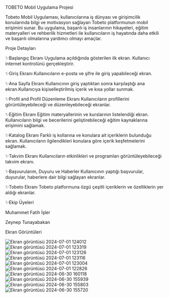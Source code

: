 TOBETO Mobil Uygulama Projesi

Tobeto Mobil Uygulaması, kullanıcılarına iş dünyası ve girişimcilik konularında bilgi ve motivasyon sağlayan Tobeto platformunun mobil erişimini sunar. Bu uygulama, başarılı iş insanlarının hikayeleri, eğitim materyalleri ve rehberlik hizmetleri ile kullanıcıların iş hayatında daha etkili ve başarılı olmalarına yardımcı olmayı amaçlar.

Proje Detayları

✨Başlangıç ​​Ekranı
Uygulama açıldığında gösterilen ilk ekran. Kullanıcı internet kontrolünü gerçekleştirir.


✨Giriş Ekranı
Kullanıcıların e-posta ve şifre ile giriş yapabileceği ekran.

✨Ana Sayfa Ekranı
Kullanıcının giriş yaptıktan sonra karşılaştığı ana ekran.Kullanıcıya kişiselleştirilmiş içerik ve kısa yollar sunmak.

✨Profil and Profil Düzenleme Ekranı
Kullanıcıların profillerini görüntüleyebileceği ve düzenleyebileceği ekranlar.

✨Eğitim Ekranı
Eğitim materyallerinin ve kurslarının listelendiği ekran. Kullanıcıların bilgi ve becerilerini geliştirebileceği eğitim kaynaklarına erişimini sağlamak.

✨Katalog Ekranı
Farklı iş kollarına ve konulara ait içeriklerin bulunduğu ekran. Kullanıcıların ilgilendikleri konulara göre içerik keşfetmelerini sağlamak.

✨Takvim Ekranı
Kullanıcıların etkinlikleri ve programları görüntüleyebileceği takvim ekranı.

✨Başvurularım, Duyuru ve Haberler
Kullanıcının yaptığı başvurular, duyurular, haberlere dair bilgi sağlayan ekranlar.

✨Tobeto Ekranı
Tobeto platformuna özgü çeşitli içeriklerin ve özelliklerin yer aldığı ekranlar.


✨Ekip Üyeleri

Muhammet Fatih İşler

Zeynep Tunayabakan


Ekran Görüntüleri

![Ekran görüntüsü 2024-07-01 124012](https://github.com/user-attachments/assets/ceab546d-37ea-421e-812f-2ccc563e87c7)
![Ekran görüntüsü 2024-07-01 123319](https://github.com/user-attachments/assets/7aed3d0f-db68-4ab4-8cbd-092279a304d8)
![Ekran görüntüsü 2024-07-01 123126](https://github.com/user-attachments/assets/90108788-57dc-4d8c-ba50-8b88a87df050)
![Ekran görüntüsü 2024-07-01 123116](https://github.com/user-attachments/assets/fde8596c-9af4-4acb-8979-f1ce72e3f882)
![Ekran görüntüsü 2024-07-01 123004](https://github.com/user-attachments/assets/7d26b870-c132-4160-86fa-8c2d0e0b8ed3)
![Ekran görüntüsü 2024-07-01 122826](https://github.com/user-attachments/assets/ef900c6a-21aa-411d-92d2-a869a13ccaf2)
![Ekran görüntüsü 2024-06-30 160118](https://github.com/user-attachments/assets/9037329f-81ee-495c-aa1d-cd5539633bc5)
![Ekran görüntüsü 2024-06-30 155939](https://github.com/user-attachments/assets/748c2fca-2cc0-4e5d-b49f-c4c05a174d23)
![Ekran görüntüsü 2024-06-30 155803](https://github.com/user-attachments/assets/1e73198b-be66-452b-bd42-cb897c54f56a)
![Ekran görüntüsü 2024-06-30 155720](https://github.com/user-attachments/assets/b05e3ff1-5f4c-4657-af92-8ab08fce53a4)

